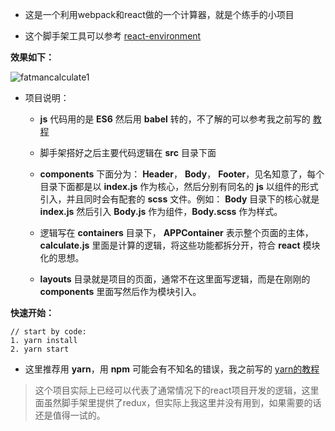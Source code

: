 - 这是一个利用webpack和react做的一个计算器，就是个练手的小项目

- 这个脚手架工具可以参考 [react-environment](https://github.com/zhugeliange/react-environment)

**效果如下：**

![fatmancalculate1](http://oj6n9nf7i.bkt.clouddn.com/image/test/fatmancalculate1.png)

- 项目说明：

	- **js** 代码用的是 **ES6** 然后用 **babel** 转的，不了解的可以参考我之前写的 [教程](http://fsociety.cn/post/react%E6%8A%80%E6%9C%AF%E6%A0%88%E7%AC%94%E8%AE%B0%E8%8F%9C%E9%B8%9F%E7%AF%87%E4%B9%8Bes6)

	- 脚手架搭好之后主要代码逻辑在 **src** 目录下面

	- **components** 下面分为： **Header**， **Body**， **Footer**，见名知意了，每个目录下面都是以 **index.js** 作为核心，然后分别有同名的 **js** 以组件的形式引入，并且同时会有配套的 **scss** 文件。例如： **Body** 目录下的核心就是 **index.js** 然后引入 **Body.js** 作为组件，**Body.scss** 作为样式。

	- 逻辑写在 **containers** 目录下， **APPContainer** 表示整个页面的主体， **calculate.js** 里面是计算的逻辑，将这些功能都拆分开，符合 **react** 模块化的思想。

	- **layouts** 目录就是项目的页面，通常不在这里面写逻辑，而是在刚刚的 **components** 里面写然后作为模块引入。

**快速开始：**

```
// start by code:
1. yarn install
2. yarn start
```

- 这里推荐用 **yarn**，用 **npm** 可能会有不知名的错误，我之前写的 [yarn的教程](http://fsociety.cn/post/%E6%90%9E%E6%90%9E%E9%AB%98%E5%A4%A7%E4%B8%8A%E7%9A%84yarn)

> 这个项目实际上已经可以代表了通常情况下的react项目开发的逻辑，这里面虽然脚手架里提供了redux，但实际上我这里并没有用到，如果需要的话还是值得一试的。
